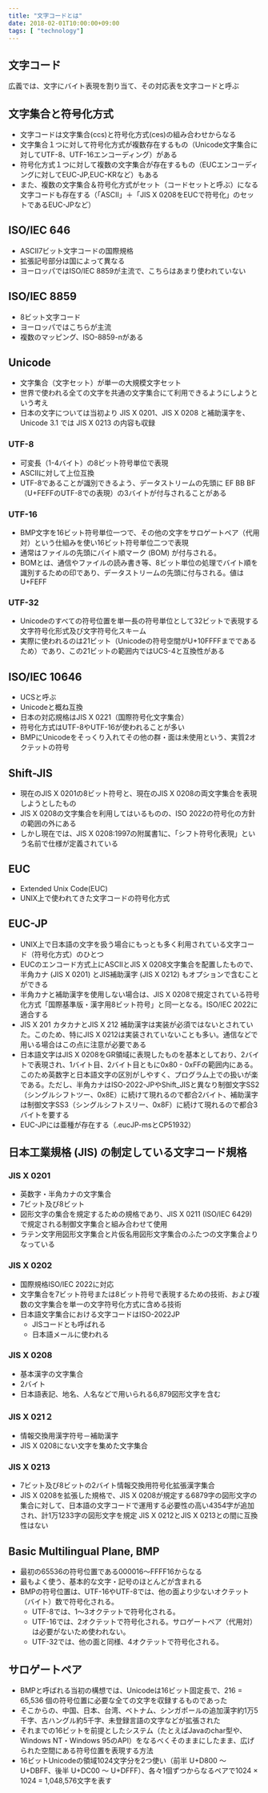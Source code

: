 ```yaml
---
title: "文字コードとは"
date: 2018-02-01T10:00:00+09:00
tags: [ "technology"]
---
```


## 文字コード
広義では、文字にバイト表現を割り当て、その対応表を文字コードと呼ぶ


## 文字集合と符号化方式
- 文字コードは文字集合(ccs)と符号化方式(ces)の組み合わせからなる
- 文字集合１つに対して符号化方式が複数存在するもの（Unicode文字集合に対してUTF-8、UTF-16エンコーディング）がある
- 符号化方式１つに対して複数の文字集合が存在するもの（EUCエンコーディングに対してEUC-JP,EUC-KRなど）もある
- また、複数の文字集合＆符号化方式がセット（コードセットと呼ぶ）になる文字コードも存在する（「ASCII」＋「JIS X 0208をEUCで符号化」のセットであるEUC-JPなど）


## ISO/IEC 646
- ASCII7ビット文字コードの国際規格
- 拡張記号部分は国によって異なる
- ヨーロッパではISO/IEC 8859が主流で、こちらはあまり使われていない

## ISO/IEC 8859
- 8ビット文字コード
- ヨーロッパではこちらが主流
- 複数のマッピング、ISO-8859-nがある

## Unicode
- 文字集合（文字セット）が単一の大規模文字セット
- 世界で使われる全ての文字を共通の文字集合にて利用できるようにしようという考え
- 日本の文字については当初より JIS X 0201、JIS X 0208 と補助漢字を、Unicode 3.1 では JIS X 0213 の内容も収録

### UTF-8
* 可変長（1-4バイト）の8ビット符号単位で表現
* ASCIIに対して上位互換
* UTF-8であることが識別できるよう、データストリームの先頭に EF BB BF（U+FEFFのUTF-8での表現）の3バイトが付与されることがある

### UTF-16
* BMP文字を16ビット符号単位一つで、その他の文字をサロゲートペア（代用対）という仕組みを使い16ビット符号単位二つで表現
* 通常はファイルの先頭にバイト順マーク (BOM) が付与される。
* BOMとは、通信やファイルの読み書き等、8ビット単位の処理でバイト順を識別するための印であり、データストリームの先頭に付与される。値はU+FEFF

### UTF-32
* Unicodeのすべての符号位置を単一長の符号単位として32ビットで表現する文字符号化形式及び文字符号化スキーム
* 実際に使われるのは21ビット（Unicodeの符号空間がU+10FFFFまでであるため）であり、この21ビットの範囲内ではUCS-4と互換性がある

## ISO/IEC 10646
* UCSと呼ぶ
* Unicodeと概ね互換
* 日本の対応規格はJIS X 0221（国際符号化文字集合）
* 符号化方式はUTF-8やUTF-16が使われることが多い
* BMPにUnicodeをそっくり入れてその他の群・面は未使用という、実質2オクテットの符号

## Shift-JIS
* 現在のJIS X 0201の8ビット符号と、現在のJIS X 0208の両文字集合を表現しようとしたもの
* JIS X 0208の文字集合を利用してはいるものの、ISO 2022の符号化の方針の範囲の外にある
* しかし現在では、JIS X 0208:1997の附属書1に、「シフト符号化表現」という名前で仕様が定義されている

## EUC
* Extended Unix Code(EUC)
* UNIX上で使われてきた文字コードの符号化方式

## EUC-JP
* UNIX上で日本語の文字を扱う場合にもっとも多く利用されている文字コード（符号化方式）のひとつ
* EUCのエンコード方式上にASCIIとJIS X 0208文字集合を配置したもので、半角カナ (JIS X 0201) とJIS補助漢字 (JIS X 0212) もオプションで含むことができる
* 半角カナと補助漢字を使用しない場合は、JIS X 0208で規定されている符号化方式「国際基準版・漢字用8ビット符号」と同一となる。ISO/IEC 2022に適合する
* JIS X 201 カタカナとJIS X 212 補助漢字は実装が必須ではないとされていた。このため、特にJIS X 0212は実装されていないことも多い。通信などで用いる場合はこの点に注意が必要である
* 日本語文字はJIS X 0208をGR領域に表現したものを基本としており、2バイトで表現され、1バイト目、2バイト目ともに0x80 - 0xFFの範囲内にある。このため英数字と日本語文字の区別がしやすく、プログラム上での扱いが楽である。ただし、半角カナはISO-2022-JPやShift_JISと異なり制御文字SS2（シングルシフトツー、0x8E）に続けて現れるので都合2バイト、補助漢字は制御文字SS3（シングルシフトスリー、0x8F）に続けて現れるので都合3バイトを要する
* EUC-JPには亜種が存在する（.eucJP-msとCP51932）

## 日本工業規格 (JIS) の制定している文字コード規格

### JIS X 0201
- 英数字・半角カナの文字集合
- 7ビット及び8ビット
- 図形文字の集合を規定するための規格であり、JIS X 0211 (ISO/IEC 6429) で規定される制御文字集合と組み合わせて使用
- ラテン文字用図形文字集合と片仮名用図形文字集合のふたつの文字集合よりなっている

### JIS X 0202
- 国際規格ISO/IEC 2022に対応
- 文字集合を7ビット符号または8ビット符号で表現するための技術、および複数の文字集合を単一の文字符号化方式に含める技術
- 日本語文字集合における文字コードはISO-2022JP
  - JISコードとも呼ばれる
  - 日本語メールに使われる

### JIS X 0208
- 基本漢字の文字集合
- 2バイト
- 日本語表記、地名、人名などで用いられる6,879図形文字を含む

### JIS X 021２
- 情報交換用漢字符号－補助漢字
- JIS X 0208にない文字を集めた文字集合

### JIS X 0213
- 7ビット及び8ビットの2バイト情報交換用符号化拡張漢字集合
- JIS X 0208を拡張した規格で、JIS X 0208が規定する6879字の図形文字の集合に対して、日本語の文字コードで運用する必要性の高い4354字が追加され、計1万1233字の図形文字を規定
JIS X 0212とJIS X 0213との間に互換性はない


## Basic Multilingual Plane, BMP
- 最初の65536の符号位置である000016～FFFF16からなる
- 最もよく使う、基本的な文字・記号のほとんどが含まれる
- BMPの符号位置は、UTF-16やUTF-8では、他の面より少ないオクテット（バイト）数で符号化される。
  * UTF-8では、1〜3オクテットで符号化される。
  * UTF-16では、2オクテットで符号化される。サロゲートペア（代用対）は必要がないため使われない。
  * UTF-32では、他の面と同様、4オクテットで符号化される。

## サロゲートペア
- BMPと呼ばれる当初の構想では、Unicodeは16ビット固定長で、216 = 65,536 個の符号位置に必要な全ての文字を収録するものであった
- そこからの、中国、日本、台湾、ベトナム、シンガポールの追加漢字約1万5千字、古ハングル約5千字、未登録言語の文字などが拡張された
- それまでの16ビットを前提としたシステム（たとえばJavaのchar型や、Windows NT・Windows 95のAPI）をなるべくそのままにしたまま、広げられた空間にある符号位置を表現する方法
- 16ビットUnicodeの領域1024文字分を2つ使い（前半 U+D800 〜 U+DBFF、後半 U+DC00 〜 U+DFFF）、各々1個ずつからなるペアで1024 × 1024 = 1,048,576文字を表す
